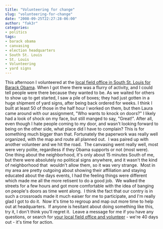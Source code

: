 ```yaml
---
title: "Volunteering for change"
slug: "volunteering-for-change"
date: "2008-09-25T22:27:28-06:00"
author: "fak3r"
categories:
- politics
tags:
- barack obama
- canvasing
- election headquarters
- South St. Louis
- St. Louis
- Volunteering
- yard signs
---
```




This afternoon I volunteered at the [local field office in South St. Louis for Barack Obama](http://my.barackobama.com/page/event/detail/localfieldoffice/4wkrk).  When I got there there was a flurry of activity, and I could tell people were there because they wanted to be.  As we waited for others to show up to get started, I saw a pile of boxes; they had just gotten in a huge shipment of yard signs, after being back ordered for weeks.  I think I built at least 50 of those in the half hour I worked on them, but then Laura came around with our assignment, "Who wants to knock on doors?"  I likely had a look of shock on my face, but still manged to say, "Great!".  After all, even though I hate people coming to my door, and wasn't looking forward to being on the other side, what place did I have to complain?  This is for something much bigger than that.  Fortunately the paperwork was really well organized, with the map and route all planned out.  I was paired up with another volunteer and we hit the road.  The canvasing went really well, most were very polite, regardless if they Obama supports or not (most were).  One thing about the neighborhood, it's only about 15 minutes South of me, but there were absolutely no political signs anywhere, and it wasn't the kind of neighborhood that  wouldn't allow them, so it was very strange.  Most in my area are pretty outgoing about showing their affiliation and staying educated about the days events, I had the feeling things were different which made me all the more retisent to do a good job.  We walked the streets for a few hours and got more comfortable with the idea of banging on people's doors as time went along.  I think the fact that our contry is in such a crossroads made it much eaiser for me to participate, and I'm really glad I got to do it.  Now it's time to regroup and map out more time to help out at headquarters.  If anyone is hesitant about doing something like this, try it, I don't think you'll regret it.  Leave a message for me if you have any questions, or search for [your local field office and volunteer](http://my.barackobama.com/page/event/detail/localfieldoffice/4wkrk) - we're 40 days out - it's time for action.
